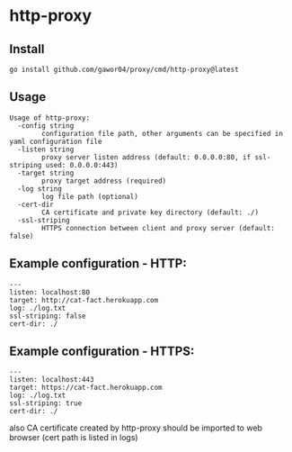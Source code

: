 # http-proxy

## Install

```
go install github.com/gawor04/proxy/cmd/http-proxy@latest
```

## Usage

```
Usage of http-proxy:
  -config string
    	configuration file path, other arguments can be specified in yaml configuration file
  -listen string
    	proxy server listen address (default: 0.0.0.0:80, if ssl-striping used: 0.0.0.0:443)
  -target string
    	proxy target address (required)
  -log string
    	log file path (optional)
  -cert-dir
    	CA certificate and private key directory (default: ./)
  -ssl-striping
    	HTTPS connection between client and proxy server (default: false)
```

## Example configuration - HTTP:

```
---
listen: localhost:80
target: http://cat-fact.herokuapp.com
log: ./log.txt
ssl-striping: false
cert-dir: ./
```

## Example configuration - HTTPS:

```
---
listen: localhost:443
target: https://cat-fact.herokuapp.com
log: ./log.txt
ssl-striping: true
cert-dir: ./
```

also CA certificate created by http-proxy should be imported to web browser (cert path is listed in logs)